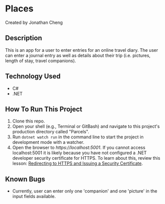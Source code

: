 # Places

Created by Jonathan Cheng

## Description

This is an app for a user to enter entries for an online travel diary. The user can enter a journal entry as well as details about their trip (i.e. pictures, length of stay, travel companions).

## Technology Used

- C#
- .NET

## How To Run This Project

1. Clone this repo.
2. Open your shell (e.g., Terminal or GitBash) and navigate to this project's production directory called "Parcels".
3. Run `dotnet watch run` in the command line to start the project in development mode with a watcher.
4. Open the browser to _https://localhost:5001_. If you cannot access localhost:5001 it is likely because you have not configured a .NET developer security certificate for HTTPS. To learn about this, review this lesson: [Redirecting to HTTPS and Issuing a Security Certificate](https://www.learnhowtoprogram.com/c-and-net/basic-web-applications/redirecting-to-https-and-issuing-a-security-certificate).

## Known Bugs

- Currently, user can enter only one 'companion' and one 'picture' in the input fields available.
